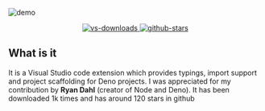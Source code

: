 ![demo](~demo.gif)

<div style="text-align: center">
  <a href="https://github.com/ameerthehacker/deno-vscode">
    <img class="html-image" src="https://img.shields.io/visual-studio-marketplace/d/ameerthehacker.deno-vscode.svg?style=for-the-badge" alt="vs-downloads">
  </a>
  <a href="https://marketplace.visualstudio.com/items?itemName=ameerthehacker.deno-vscode">
    <img class="html-image" src="https://img.shields.io/github/stars/ameerthehacker/deno-vscode.svg?style=for-the-badge" alt="github-stars">
  </a>
</div>

## What is it <i class="far fa-question-circle"></i> 

It is a Visual Studio code extension which provides typings, import support and project scaffolding for Deno projects. I was appreciated for my contribution by **Ryan Dahl** (creator of Node and Deno). It has been downloaded 1k times and has around 120 stars in github

